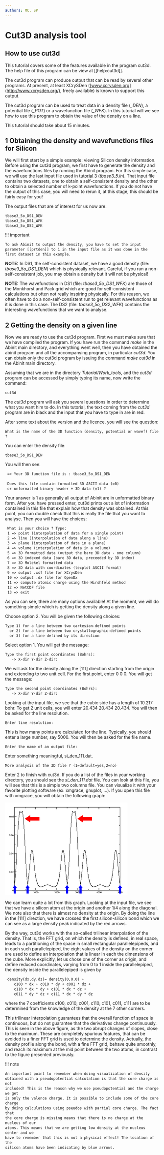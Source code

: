 ```yaml
---
authors: MC, SP
---
```


# Cut3D analysis tool

## How to use cut3d

This tutorial covers some of the features available in the program cut3d. The
help file of this program can be view at [[help:cut3d]].

The cut3d program can produce output that can be read by several other programs.
At present, at least XCrySDen ([www.xcrysden.org](http://www.xcrysden.org/), freely available)
is known to support this output.

The cut3d program can be used to treat data in a density file (*_DEN*), a
potential file (*_POT*) or a wavefunction file (*_WFK*). In this tutorial will we
see how to use this program to obtain the value of the density on a line.

This tutorial should take about 15 minutes.

## 1 Obtaining the density and wavefunctions files for Silicon

We will first start by a simple example: viewing Silicon density information.
Before using the cut3d program, we first have to generate the density and
the wavefunctions files by running the Abinit program. For this simple case,
we will use the last input file used in [tutorial 3](/tutorial/base3)
(*tbase3_5.in*). That input file contains two datasets, one to obtain a
self-consistent density and the other to obtain a selected number of k-point wavefunctions.
If you do not have the output of this case, you will need to
rerun it, at this stage, this should be fairly easy for you!

The output files that are of interest for us now are:

    tbase3_5o_DS1_DEN
    tbase3_5o_DS1_WFK
    tbase3_5o_DS2_WFK

!!! important

    To ask Abinit to output the density, you have to set the input
    parameter [[prtden]] to 1 in the input file as it was done in the first dataset in this example.

**NOTE:** In DS1, the self-consistent dataset, we have a good density (file:
*tbase3_5o_DS1_DEN*) which is physically relevant.
Careful, if you run a non-self-consistent job, you may obtain a density but it will not be physical!

**NOTE:** The wavefunctions in DS1 (file: *tbase3_5o_DS1_WFK*) are those of the
Monkhorst and Pack grid which are good for self-consistent calculations but
often not really inspiring physically. For this reason, we often have to do a
non-self-consistent run to get relevant wavefunctions as it is done in this
case. The DS2 (file: *tbase3_5o_DS2_WFK*) contains the interesting wavefunctions
that we want to analyse.

## 2 Getting the density on a given line

Now we are ready to use the cut3d program. First we must make sure that we
have compiled the program. If you have run the command  *make* in the Abinit
main directory, and everything went well, then you have obtained the abinit
program and all the accompanying program, in particular *cut3d*. You can
obtain only the cut3d program by issuing the command *make cut3d* in the Abinit main directory.

Assuming that we are in the directory *Tutorial/Work_tools*, and the *cut3d*
program can be accessed by simply typing its name, now write the command:

    cut3d

The *cut3d* program will ask you several questions in order to determine what
you want him to do. In this tutorial, the text coming from the *cut3d* program are
in black and the input that you have to type in are in  red.

After some text about the version and the licence, you will see the question:

    What is the name of the 3D function (density, potential or wavef) file ?

You can enter the density file:

    tbase3_5o_DS1_DEN

You will then see:

     => Your 3D function file is : tbase3_5o_DS1_DEN

     Does this file contain formatted 3D ASCII data (=0)
     or unformatted binary header + 3D data (=1) ?

Your answer is 1 as generally all output of Abinit are in unformatted binary
form. After you have pressed enter, cut3d prints out a lot of information
contained in this file that explain how that density was obtained. At this
point, you can double check that this is really the file that you want to
analyse. Then you will have the choices:

     What is your choice ? Type:
     1 => point (interpolation of data for a single point)
     2 => line (interpolation of data along a line)
     3 => plane (interpolation of data in a plane)
     4 => volume (interpolation of data in a volume)
     5 => 3D formatted data (output the bare 3D data - one column)
     6 => 3D indexed data (bare 3D data, preceeded by 3D index)
     7 => 3D Molekel formatted data
     8 => 3D data with coordinates (tecplot ASCII format)
     9 => output .xsf file for XCrysDen
     10 => output .dx file for OpenDx
     11 => compute atomic charge using the Hirshfeld method
     12 => NetCDF file
     13 => exit

As you can see, there are many options available! At the moment, we will do
something simple which is getting the density along a given line.

Choose option 2. You will be given the following choices:

    Type 1) for a line between two cartesian-defined points
      or 2) for a line between two crystallographic-defined points
      or 3) for a line defined by its direction

Select option 1. You will get the message:

    Type the first point coordinates (Bohrs):
       -> X-dir Y-dir Z-dir:

We will ask for the density along the [111] direction starting from the origin
and extending to two unit cell. For the first point, enter 0 0 0.
You will get the message:

    Type the second point coordinates (Bohrs):
       -> X-dir Y-dir Z-dir:

Looking at the input file, we see that the cubic side has a length of 10.217 bohr.
To get 2 unit cells, you will enter 20.434 20.434 20.434.
You will then be asked for the line resolution.

    Enter line resolution:

This is how many points are calculated for the line. Typically, you should
enter a large number, say 5000. You will then be asked for the file name.

    Enter the name of an output file:

Enter something meaningful, si_den_111.dat.

    More analysis of the 3D file ? (1=default=yes,2=no)

Enter 2 to finish with cut3d. If you do a list of the files in your working
directory, you should see the *si_den_111.dat* file. You can look at this
file, you will see that this is a simple two columns file. You can visualize
it with your favorite plotting software (ex: xmgrace, gnuplot, ...). If you
open this file with xmgrace, you will obtain the following graph:

![](cut3d_assets/si_den_111.png)

We can learn quite a lot from this graph. Looking at the input file, we see
that we have a silicon atom at the origin and another 1/4 along the diagonal.
We note also that there is almost no density at the origin. By doing the line
in the [111] direction, we have crossed the first silicon-silicon bond which
we can see as a large density peak indicated by the red arrows.

By the way, cut3d works with the so-called trilinear interpolation of the
density. That is, the FFT grid, on which the density is defined, in real
space, leads to a partitioning of the space in small rectangular
parallelepipeds, and in each such parallelepiped, the eight values of the
density on the corner are used to define an interpolation that is linear in
each the dimensions of the cube. More explicitly, let us chose one of the
corner as origin, and define reduced coordinates, varying from 0 to 1 inside
the parallelepiped, the density inside the parallelepiped is given by

     density(dx,dy,dz)= density(0,0,0) +
        c100 * dx + c010 * dy + c001 * dz +
        c110 * dx * dy + c101 * dx * dz +
        c011 * dy * dz + c111 * dx * dy * dz

where the 7 coefficients c100, c010, c001, c110, c101, c011, c111 are to be
determined from the knowledge of the density at the 7 other corners.

This trilinear interpolation guarantees that the overall function of space is
continuous, but do not guarantee that the derivatives change continuously.
This is seen in the above figure, as the two abrupt changes of slopes, close
to the maximum. These are completely spurious features, that can be avoided is
a finer FFT grid is used to determine the density. Actually, the density
profile along the bond, with a fine FFT grid, behave quite smoothly, and reach
its maximum at the mid point between the two atoms, in contrast to the figure
presented previously.

!!! note

    An important point to remember when doing visualization of density
    obtained with a pseudopotential calculation is that the core charge is not
    included! This is the reason why we use pseudopotential and the charge we get
    is only the valence charge. It is possible to include some of the core charge
    by doing calculations using pseudos with partial core charge. The fact that
    the core charge is missing means that there is no charge at the nucleus of our
    atoms. This means that we are getting low density at the nucleus center and we
    have to remember that this is not a physical effect! The location of the
    silicon atoms have been indicating by blue arrows.
